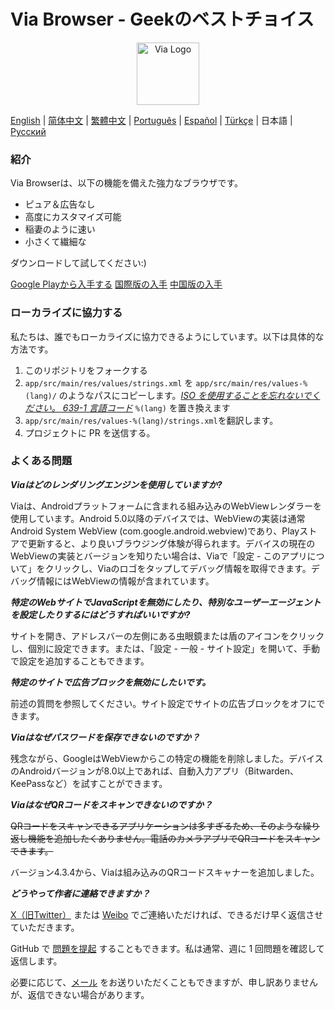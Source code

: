 # Via Browser - Geekのベストチョイス

<div align="center"><img src="http://viayoo.com/en/images/logo.png" alt="Via Logo" height="100"/></div>

[English](./README.md) | [简体中文](./README_zh_CN.md) | [繁體中文](./README_zh_TW.md) | [Português](./README_pt_BR.md) | [Español](./README_es_ES.md) | [Türkçe](./README_tr_TR.md) | 日本語 | [Русский](./README_ru_RU.md)

### 紹介
Via Browserは、以下の機能を備えた強力なブラウザです。

- ピュア＆広告なし
- 高度にカスタマイズ可能
- 稲妻のように速い
- 小さくて繊細な

ダウンロードして試してください:)

[Google Playから入手する](https://play.google.com/store/apps/details?id=mark.via.gp)
[国際版の入手](https://res.viayoo.com/v1/via-release.apk)
[中国版の入手](https://res.viayoo.com/v1/via-release-cn.apk)

### ローカライズに協力する
私たちは、誰でもローカライズに協力できるようにしています。以下は具体的な方法です。
1. このリポジトリをフォークする
2. `app/src/main/res/values/strings.xml` を `app/src/main/res/values-%(lang)/` のようなパスにコピーします。[*ISO を使用することを忘れないでください。 639-1 言語コード*](http://www.loc.gov/standards/iso639-2/php/code_list.php) `%(lang)` を置き換えます
3. `app/src/main/res/values-%(lang)/strings.xml`を翻訳します。
4. プロジェクトに PR を送信する。

### よくある問題
***Viaはどのレンダリングエンジンを使用していますか?***

Viaは、Androidプラットフォームに含まれる組み込みのWebViewレンダラーを使用しています。Android 5.0以降のデバイスでは、WebViewの実装は通常Android System WebView (com.google.android.webview)であり、Playストアで更新すると、より良いブラウジング体験が得られます。デバイスの現在のWebViewの実装とバージョンを知りたい場合は、Viaで「設定 - このアプリについて」をクリックし、Viaのロゴをタップしてデバッグ情報を取得できます。デバッグ情報にはWebViewの情報が含まれています。

***特定のWebサイトでJavaScriptを無効にしたり、特別なユーザーエージェントを設定したりするにはどうすればいいですか?***

サイトを開き、アドレスバーの左側にある虫眼鏡または盾のアイコンをクリックし、個別に設定できます。または、「設定 - 一般 - サイト設定」を開いて、手動で設定を追加することもできます。

***特定のサイトで広告ブロックを無効にしたいです。***

前述の質問を参照してください。サイト設定でサイトの広告ブロックをオフにできます。

***Viaはなぜパスワードを保存できないのですか？***

残念ながら、GoogleはWebViewからこの特定の機能を削除しました。デバイスのAndroidバージョンが8.0以上であれば、自動入力アプリ（Bitwarden、KeePassなど）を試すことができます。

***ViaはなぜQRコードをスキャンできないのですか？***

~~QRコードをスキャンできるアプリケーションは多すぎるため、そのような繰り返し機能を追加したくありません。電話のカメラアプリでQRコードをスキャンできます。~~

バージョン4.3.4から、Viaは組み込みのQRコードスキャナーを追加しました。

***どうやって作者に連絡できますか？***

[X（旧Twitter）](https://twitter.com/Yafeng) または [Weibo](https://weibo.com/u/7558014976) でご連絡いただければ、できるだけ早く返信させていただきます。

GitHub で [問題を提起](https://github.com/tuyafeng/Via/issues/new) することもできます。私は通常、週に 1 回問題を確認して返信します。

必要に応じて、[メール](mailto:yafengtu@gmail.com) をお送りいただくこともできますが、申し訳ありませんが、返信できない場合があります。
